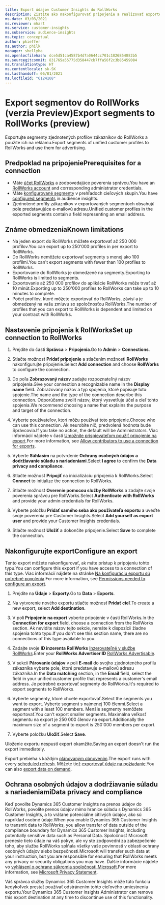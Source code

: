 ```yaml
---
title: Export údajov Customer Insights do RollWorks
description: Zistite ako nakonfigurovať pripojenie a realizovať exportovanie do RollWorks.
ms.date: 03/03/2021
ms.reviewer: mhart
ms.service: customer-insights
ms.subservice: audience-insights
ms.topic: conceptual
author: pkieffer
ms.author: philk
manager: shellyha
ms.openlocfilehash: dce5d51ca4587b4d7a0644cc701c1826854882b5
ms.sourcegitcommit: 831765a55775d358447cb7ffa56f2c3b85459084
ms.translationtype: HT
ms.contentlocale: sk-SK
ms.lasthandoff: 06/01/2021
ms.locfileid: "6124108"
---
```

# <a name="export-segments-to-rollworks-preview"></a><span data-ttu-id="126c5-103">Export segmentov do RollWorks (verzia Preview)</span><span class="sxs-lookup"><span data-stu-id="126c5-103">Export segments to RollWorks (preview)</span></span>

<span data-ttu-id="126c5-104">Exportujte segmenty zjednotených profilov zákazníkov do RollWorks a použite ich na reklamu.</span><span class="sxs-lookup"><span data-stu-id="126c5-104">Export segments of unified customer profiles to RollWorks and use them for advertising.</span></span> 

## <a name="prerequisites-for-a-connection"></a><span data-ttu-id="126c5-105">Predpoklad na pripojenie</span><span class="sxs-lookup"><span data-stu-id="126c5-105">Prerequisites for a connection</span></span>

-   <span data-ttu-id="126c5-106">Máte [účet RollWorks](https://www.rollworks.com/) a zodpovedajúce poverenia správcu.</span><span class="sxs-lookup"><span data-stu-id="126c5-106">You have an [RollWorks account](https://www.rollworks.com/) and corresponding administrator credentials.</span></span>
-   <span data-ttu-id="126c5-107">Máte [konfigurované segmenty](segments.md) v prehľadoch cieľových skupín.</span><span class="sxs-lookup"><span data-stu-id="126c5-107">You have [configured segments](segments.md) in audience insights.</span></span>
-   <span data-ttu-id="126c5-108">Zjednotené profily zákazníkov v exportovaných segmentoch obsahujú pole predstavujúce e-mailovú adresu.</span><span class="sxs-lookup"><span data-stu-id="126c5-108">Unified customer profiles in the exported segments contain a field representing an email address.</span></span>

## <a name="known-limitations"></a><span data-ttu-id="126c5-109">Známe obmedzenia</span><span class="sxs-lookup"><span data-stu-id="126c5-109">Known limitations</span></span>

- <span data-ttu-id="126c5-110">Na jeden export do RollWorks môžete exportovať až 250 000 profilov.</span><span class="sxs-lookup"><span data-stu-id="126c5-110">You can export up to 250'000 profiles in per export to RollWorks.</span></span>
- <span data-ttu-id="126c5-111">Do RollWorks nemôžete exportovať segmenty s menej ako 100 profilmi.</span><span class="sxs-lookup"><span data-stu-id="126c5-111">You can't export segments with fewer than 100 profiles to RollWorks.</span></span> 
- <span data-ttu-id="126c5-112">Exportovanie do RollWorks je obmedzené na segmenty.</span><span class="sxs-lookup"><span data-stu-id="126c5-112">Exporting to RollWorks is limited to segments.</span></span>
- <span data-ttu-id="126c5-113">Exportovanie až 250 000 profilov do aplikácie RollWorks môže trvať až 10 minút.</span><span class="sxs-lookup"><span data-stu-id="126c5-113">Exporting up to 250'000 profiles to RollWorks can take up to 10 minutes to complete.</span></span> 
- <span data-ttu-id="126c5-114">Počet profilov, ktoré môžete exportovať do RollWorks, závisí a je obmedzený na vašu zmluvu so spoločnosťou RollWorks.</span><span class="sxs-lookup"><span data-stu-id="126c5-114">The number of profiles that you can export to RollWorks is dependent and limited on your contract with RollWorks.</span></span>

## <a name="set-up-connection-to-rollworks"></a><span data-ttu-id="126c5-115">Nastavenie pripojenia k RollWorks</span><span class="sxs-lookup"><span data-stu-id="126c5-115">Set up connection to RollWorks</span></span>

1. <span data-ttu-id="126c5-116">Prejdite do časti **Správca** > **Pripojenia**.</span><span class="sxs-lookup"><span data-stu-id="126c5-116">Go to **Admin** > **Connections**.</span></span>

1. <span data-ttu-id="126c5-117">Stlačte možnosť **Pridať pripojenie** a stlačením možnosti **RollWorks** nakonfigurujte pripojenie.</span><span class="sxs-lookup"><span data-stu-id="126c5-117">Select **Add connection** and choose **RollWorks** to configure the connection.</span></span>

1. <span data-ttu-id="126c5-118">Do poľa **Zobrazovaný názov** zadajte rozpoznateľný názov pripojenia.</span><span class="sxs-lookup"><span data-stu-id="126c5-118">Give your connection a recognizable name in the **Display name** field.</span></span> <span data-ttu-id="126c5-119">Zobrazovaný názov a typ spojenia, ktoré popisuje toto spojenie.</span><span class="sxs-lookup"><span data-stu-id="126c5-119">The name and the type of the connection describe this connection.</span></span> <span data-ttu-id="126c5-120">Odporúčame zvoliť názov, ktorý vysvetľuje účel a cieľ tohto spojenia.</span><span class="sxs-lookup"><span data-stu-id="126c5-120">We recommend choosing a name that explains the purpose and target of the connection.</span></span>

1. <span data-ttu-id="126c5-121">Vyberte používateľov, ktorí môžu používať toto pripojenie.</span><span class="sxs-lookup"><span data-stu-id="126c5-121">Choose who can use this connection.</span></span> <span data-ttu-id="126c5-122">Ak neurobíte nič, predvolená hodnota bude Správcovia.</span><span class="sxs-lookup"><span data-stu-id="126c5-122">If you take no action, the default will be Administrators.</span></span> <span data-ttu-id="126c5-123">Viac informácií nájdete v časti [Umožnite prispievateľom použiť pripojenie na export](connections.md#allow-contributors-to-use-a-connection-for-exports).</span><span class="sxs-lookup"><span data-stu-id="126c5-123">For more information, see [Allow contributors to use a connection for exports](connections.md#allow-contributors-to-use-a-connection-for-exports).</span></span>

1. <span data-ttu-id="126c5-124">Vyberte **Súhlasím** na potvrdenie **Ochrany osobných údajov a dodržiavanie súladu s nariadeniami**.</span><span class="sxs-lookup"><span data-stu-id="126c5-124">Select **I agree** to confirm the **Data privacy and compliance**.</span></span>

1. <span data-ttu-id="126c5-125">Stlačte možnosť **Pripojiť** na inicializáciu pripojenia k RollWorks.</span><span class="sxs-lookup"><span data-stu-id="126c5-125">Select **Connect** to initialize the connection to RollWorks.</span></span>

1. <span data-ttu-id="126c5-126">Stlačte možnosť **Overenie pomocou služby RollWorks** a zadajte svoje poverenia správcu pre RollWorks.</span><span class="sxs-lookup"><span data-stu-id="126c5-126">Select **Authenticate with RollWorks** and provide your admin credentials for RollWorks.</span></span>

1. <span data-ttu-id="126c5-127">Vyberte položku **Pridať samého seba ako používateľa exportu** a uveďte svoje poverenia pre Customer Insights.</span><span class="sxs-lookup"><span data-stu-id="126c5-127">Select **Add yourself as export user** and provide your Customer Insights credentials.</span></span>

1. <span data-ttu-id="126c5-128">Stlačte možnosť **Uložiť** a dokončite pripojenie.</span><span class="sxs-lookup"><span data-stu-id="126c5-128">Select **Save** to complete the connection.</span></span>

## <a name="configure-an-export"></a><span data-ttu-id="126c5-129">Nakonfigurujte export</span><span class="sxs-lookup"><span data-stu-id="126c5-129">Configure an export</span></span>

<span data-ttu-id="126c5-130">Tento export môžete nakonfigurovať, ak máte prístup k pripojeniu tohto typu.</span><span class="sxs-lookup"><span data-stu-id="126c5-130">You can configure this export if you have access to a connection of this type.</span></span> <span data-ttu-id="126c5-131">Viac informácií nájdete na stránke [Na konfiguráciu exportu sú potrebné povolenia](export-destinations.md#set-up-a-new-export).</span><span class="sxs-lookup"><span data-stu-id="126c5-131">For more information, see [Permissions needed to configure an export](export-destinations.md#set-up-a-new-export).</span></span>

1. <span data-ttu-id="126c5-132">Prejdite na **Údaje** > **Exporty**.</span><span class="sxs-lookup"><span data-stu-id="126c5-132">Go to **Data** > **Exports**.</span></span>

1. <span data-ttu-id="126c5-133">Na vytvorenie nového exportu stlačte možnosť **Pridať cieľ**.</span><span class="sxs-lookup"><span data-stu-id="126c5-133">To create a new export, select **Add destination**.</span></span>

1. <span data-ttu-id="126c5-134">V poli **Pripojenie na export** vyberte pripojenie v časti RollWorks.</span><span class="sxs-lookup"><span data-stu-id="126c5-134">In the **Connection for export** field, choose a connection from the RollWorks section.</span></span> <span data-ttu-id="126c5-135">Ak nevidíte názov tejto sekcie, nemáte k dispozícii žiadne spojenia tohto typu.</span><span class="sxs-lookup"><span data-stu-id="126c5-135">If you don't see this section name, there are no connections of this type available to you.</span></span>

1. <span data-ttu-id="126c5-136">Zadajte svoje **ID inzerenta RollWorks** [Inzerovateľné v službe RollWorks](https://help.adroll.com/hc/articles/212011838-Advertiser-Profiles).</span><span class="sxs-lookup"><span data-stu-id="126c5-136">Enter your **RollWorks Advertiser ID** [RollWorks Advertisable](https://help.adroll.com/hc/articles/212011838-Advertiser-Profiles).</span></span>

3. <span data-ttu-id="126c5-137">V sekcii **Párovanie údajov** v poli **E-mail** do svojho zjednoteného profilu zákazníka vyberte pole, ktoré predstavuje e-mailovú adresu zákazníka.</span><span class="sxs-lookup"><span data-stu-id="126c5-137">In the **Data matching** section, in the **Email** field, select the field in your unified customer profile that represents a customer's email address.</span></span> <span data-ttu-id="126c5-138">Je potrebné exportovať segmenty do RollWorks.</span><span class="sxs-lookup"><span data-stu-id="126c5-138">It's required to export segments to RollWorks.</span></span>

1. <span data-ttu-id="126c5-139">Vyberte segmenty, ktoré chcete exportovať.</span><span class="sxs-lookup"><span data-stu-id="126c5-139">Select the segments you want to export.</span></span> <span data-ttu-id="126c5-140">Vyberte segment s najmenej 100 členmi.</span><span class="sxs-lookup"><span data-stu-id="126c5-140">Select a segment with a least 100 members.</span></span> <span data-ttu-id="126c5-141">Menšie segmenty nemôžete exportovať.</span><span class="sxs-lookup"><span data-stu-id="126c5-141">You can't export smaller segments.</span></span> <span data-ttu-id="126c5-142">Maximálna veľkosť segmentu na export je 250 000 členov na export.</span><span class="sxs-lookup"><span data-stu-id="126c5-142">Additionally the maximum size of a segment to export is 250'000 members per export.</span></span> 

1. <span data-ttu-id="126c5-143">Vyberte položku **Uložiť**.</span><span class="sxs-lookup"><span data-stu-id="126c5-143">Select **Save**.</span></span>

<span data-ttu-id="126c5-144">Uloženie exportu nespustí export okamžite.</span><span class="sxs-lookup"><span data-stu-id="126c5-144">Saving an export doesn't run the export immediately.</span></span>

<span data-ttu-id="126c5-145">Export prebieha s každým [plánovaným obnovením](system.md#schedule-tab).</span><span class="sxs-lookup"><span data-stu-id="126c5-145">The export runs with every [scheduled refresh](system.md#schedule-tab).</span></span> <span data-ttu-id="126c5-146">Môžete tiež [exportovať údaje na požiadanie](export-destinations.md#run-exports-on-demand).</span><span class="sxs-lookup"><span data-stu-id="126c5-146">You can also [export data on demand](export-destinations.md#run-exports-on-demand).</span></span> 


## <a name="data-privacy-and-compliance"></a><span data-ttu-id="126c5-147">Ochrana osobných údajov a dodržiavanie súladu s nariadeniami</span><span class="sxs-lookup"><span data-stu-id="126c5-147">Data privacy and compliance</span></span>

<span data-ttu-id="126c5-148">Keď povolíte Dynamics 365 Customer Insights na prenos údajov do RollWorks, povolíte prenos údajov mimo hranice súladu s Dynamics 365 Customer Insights, a to vrátane potenciálne citlivých údajov, ako sú napríklad osobné údaje.</span><span class="sxs-lookup"><span data-stu-id="126c5-148">When you enable Dynamics 365 Customer Insights to transmit data to RollWorks, you allow transfer of data outside of the compliance boundary for Dynamics 365 Customer Insights, including potentially sensitive data such as Personal Data.</span></span> <span data-ttu-id="126c5-149">Spoločnosť Microsoft prenesie tieto údaje na váš pokyn, ale vy ste zodpovední za zabezpečenie toho, aby služba RollWorks spĺňala všetky vaše povinnosti v oblasti ochrany osobných údajov alebo bezpečnosti.</span><span class="sxs-lookup"><span data-stu-id="126c5-149">Microsoft will transfer such data at your instruction, but you are responsible for ensuring that RollWorks meets any privacy or security obligations you may have.</span></span> <span data-ttu-id="126c5-150">Ďalšie informácie nájdete vo [vyhlásení o ochrane súkromia spoločnosti Microsoft](https://go.microsoft.com/fwlink/?linkid=396732).</span><span class="sxs-lookup"><span data-stu-id="126c5-150">For more information, see [Microsoft Privacy Statement](https://go.microsoft.com/fwlink/?linkid=396732).</span></span>

<span data-ttu-id="126c5-151">Váš správca služby Dynamics 365 Customer Insights môže túto funkciu kedykoľvek prestať používať odstránením tohto cieľového umiestnenia exportu.</span><span class="sxs-lookup"><span data-stu-id="126c5-151">Your Dynamics 365 Customer Insights Administrator can remove this export destination at any time to discontinue use of this functionality.</span></span>
